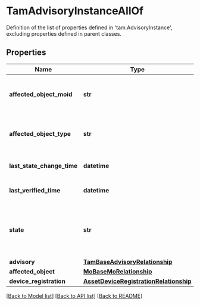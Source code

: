# TamAdvisoryInstanceAllOf

Definition of the list of properties defined in 'tam.AdvisoryInstance', excluding properties defined in parent classes.
## Properties
Name | Type | Description | Notes
------------ | ------------- | ------------- | -------------
**affected_object_moid** | **str** | Moid of the Intersight MO affected by the alert. Deprecated now and will be removed in subsequent releases. | [optional] 
**affected_object_type** | **str** | Object type of the Intersight MO affected by the alert. Deprecated now and will be removed in subsequent releases. | [optional] 
**last_state_change_time** | **datetime** | Timestamp when a state change was observed on this advisory instnace. | [optional] [readonly] 
**last_verified_time** | **datetime** | Timestamp when this advisory was last evaluated. | [optional] [readonly] 
**state** | **str** | Current state of the advisory instance (Active/Cleared/Unknown etc.). | [optional]  if omitted the server will use the default value of "unknown"
**advisory** | [**TamBaseAdvisoryRelationship**](TamBaseAdvisoryRelationship.md) |  | [optional] 
**affected_object** | [**MoBaseMoRelationship**](MoBaseMoRelationship.md) |  | [optional] 
**device_registration** | [**AssetDeviceRegistrationRelationship**](AssetDeviceRegistrationRelationship.md) |  | [optional] 

[[Back to Model list]](../README.md#documentation-for-models) [[Back to API list]](../README.md#documentation-for-api-endpoints) [[Back to README]](../README.md)


